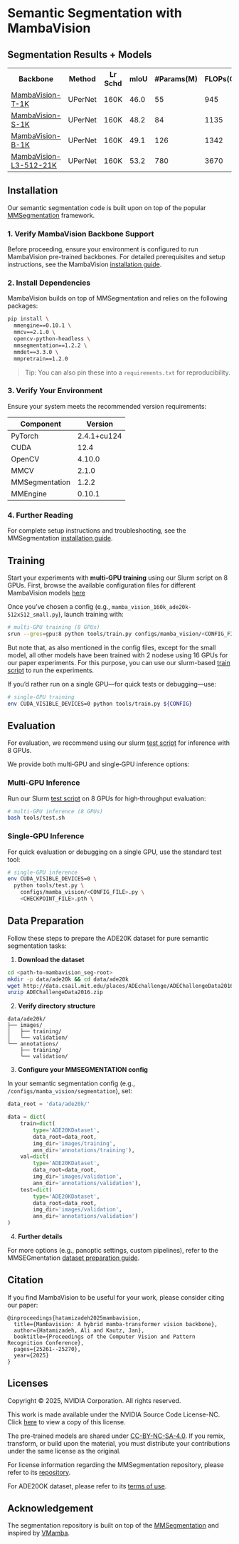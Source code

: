 # Semantic Segmentation with MambaVision

##  Segmentation Results + Models 

<table>
  <tr>
    <th>Backbone</th>
    <th>Method</th>
    <th>Lr Schd</th>
    <th>mIoU</th>
    <th>#Params(M)</th>
    <th>FLOPs(G)</th>
    <th>Config</th>
    <th>Log</th>
    <th>Model Ckpt</th>
  </tr>

<tr>
    <td><a href="https://huggingface.co/nvidia/MambaVision-T-1K">MambaVision-T-1K</a></td>
    <td>UPerNet</td>
    <td>160K</td>
    <td>46.0</td>
    <td>55</td>
    <td>945</td>
    <td><a href="https://github.com/NVlabs/MambaVision/blob/main/semantic_segmentation/configs/mamba_vision/mamba_vision_160k_ade20k-512x512_tiny.py">config</a></td>
    <td><a href="https://github.com/NVlabs/MambaVision/blob/main/semantic_segmentation/tools/logs/mamba_vision_160k_ade20k-512x512_tiny.log">log</a></td>
    <td><a href="https://huggingface.co/nvidia/mamba_vision_160k_ade20k-512x512_tiny/resolve/main/mamba_vision_160k_ade20k-512x512_tiny.pth">model</a></td>
</tr>


<tr>
    <td><a href="https://huggingface.co/nvidia/MambaVision-S-1K">MambaVision-S-1K</a></td>
    <td>UPerNet</td>
    <td>160K</td>
    <td>48.2</td>
    <td>84</td>
    <td>1135</td>
    <td><a href="https://github.com/NVlabs/MambaVision/blob/main/semantic_segmentation/configs/mamba_vision/mamba_vision_160k_ade20k-512x512_small.py">config</a></td>
    <td><a href="https://github.com/NVlabs/MambaVision/blob/main/semantic_segmentation/tools/logs/mamba_vision_160k_ade20k-512x512_small.log">log</a></td>
    <td><a href="https://huggingface.co/nvidia/mamba_vision_160k_ade20k-512x512_small/resolve/main/mamba_vision_160k_ade20k-512x512_small.pth">model</a></td>
</tr>

<tr>
    <td><a href="https://huggingface.co/nvidia/MambaVision-B-1K">MambaVision-B-1K</a></td>
    <td>UPerNet</td>
    <td>160K</td>
    <td>49.1</td>
    <td>126</td>
    <td>1342</td>
    <td><a href="https://github.com/NVlabs/MambaVision/blob/main/semantic_segmentation/configs/mamba_vision/mamba_vision_160k_ade20k-512x512_base.py">config</a></td>
    <td><a href="https://github.com/NVlabs/MambaVision/blob/main/semantic_segmentation/tools/logs/mamba_vision_160k_ade20k-512x512_base.log">log</a></td>
    <td><a href="https://huggingface.co/nvidia/mamba_vision_160k_ade20k-512x512_base/resolve/main/mamba_vision_160k_ade20k-512x512_base.pth">model</a></td>
</tr>


<tr>
    <td><a href="https://huggingface.co/nvidia/MambaVision-L3-512-21K">MambaVision-L3-512-21K</a></td>
    <td>UPerNet</td>
    <td>160K</td>
    <td>53.2</td>
    <td>780</td>
    <td>3670</td>
    <td><a href="https://github.com/NVlabs/MambaVision/blob/main/semantic_segmentation/configs/mamba_vision/mamba_vision_160k_ade20k-640x640_l3_21k.py">config</a></td>
    <td><a href="https://github.com/NVlabs/MambaVision/blob/main/semantic_segmentation/tools/logs/mamba_vision_160k_ade20k-640x640_l3_21k.log">log</a></td>
    <td><a href="https://huggingface.co/nvidia/mamba_vision_160k_ade20k-640x640_l3_21k/resolve/main/mamba_vision_160k_ade20k-640x640_l3_21k.pth">model</a></td>
</tr>


</table>

## Installation

Our semantic segmentation code is built upon on top of the popular [MMSegmentation](https://github.com/open-mmlab/mmsegmentation) framework. 

### 1. Verify MambaVision Backbone Support

Before proceeding, ensure your environment is configured to run MambaVision pre-trained backbones. For detailed prerequisites and setup instructions, see the MambaVision [installation guide](https://github.com/NVlabs/MambaVision/tree/main#Installation).

### 2. Install Dependencies

MambaVision builds on top of MMSegmentation and relies on the following packages:

```bash
pip install \
  mmengine==0.10.1 \
  mmcv==2.1.0 \
  opencv-python-headless \
  mmsegmentation==1.2.2 \
  mmdet==3.3.0 \
  mmpretrain==1.2.0
```

> Tip: You can also pin these into a `requirements.txt` for reproducibility.

### 3. Verify Your Environment

Ensure your system meets the recommended version requirements:

| Component   | Version     |
| ----------- | ----------- |
| PyTorch     | 2.4.1+cu124 |
| CUDA        | 12.4        |
| OpenCV      | 4.10.0      |
| MMCV        | 2.1.0       |
| MMSegmentation | 1.2.2       |
| MMEngine    | 0.10.1      |

### 4. Further Reading

For complete setup instructions and troubleshooting, see the MMSegmentation [installation guide](https://github.com/open-mmlab/mmsegmentation/blob/main/docs/en/get_started.md#installation).


## Training

Start your experiments with **multi‑GPU training** using our Slurm script on 8 GPUs. First, browse the available configuration files for different MambaVision models [here](https://github.com/NVlabs/MambaVision/tree/main/semantic_segmentation/configs/mamba_vision)

Once you’ve chosen a config (e.g., `mamba_vision_160k_ade20k-512x512_small.py`), launch training with:

```bash
# multi‑GPU training (8 GPUs)
srun --gres=gpu:8 python tools/train.py configs/mamba_vision/<CONFIG_FILE>.py
```

But note that, as also mentioned in the config files, except for the small model, all other models have been trained with 2 nodese using 16 GPUs for our paper experiments. For this purpose, you can use our slurm-based [train script](https://github.com/NVlabs/MambaVision/blob/main/semantic_segmentation/tools/mamba_vision_160k_ade20k-512x512_tiny.sh) to run the experiments.


If you’d rather run on a single GPU—for quick tests or debugging—use:

```bash
# single‑GPU training
env CUDA_VISIBLE_DEVICES=0 python tools/train.py ${CONFIG}
```


## Evaluation

For evaluation, we recommend using our slurm [test script](https://github.com/NVlabs/MambaVision/blob/main/semantic_segmentation/tools/test.sh) for inference with 8 GPUs. 


We provide both multi‑GPU and single‑GPU inference options:

### Multi‑GPU Inference

Run our Slurm [test script](https://github.com/NVlabs/MambaVision/blob/main/semantic_segmentation/tools/test.sh) on 8 GPUs for high‑throughput evaluation:

```bash
# multi‑GPU inference (8 GPUs)
bash tools/test.sh
```

### Single‑GPU Inference

For quick evaluation or debugging on a single GPU, use the standard test tool:

```bash
# single‑GPU inference
env CUDA_VISIBLE_DEVICES=0 \
  python tools/test.py \
    configs/mamba_vision/<CONFIG_FILE>.py \
    <CHECKPOINT_FILE>.pth \
```


## Data Preparation

Follow these steps to prepare the ADE20K dataset for pure semantic segmentation tasks:

1. **Download the dataset**

```bash
cd <path-to-mambavision_seg-root>
mkdir -p data/ade20k && cd data/ade20k
wget http://data.csail.mit.edu/places/ADEchallenge/ADEChallengeData2016.zip
unzip ADEChallengeData2016.zip
```

2. **Verify directory structure**

```
data/ade20k/
├── images/
│   ├── training/
│   └── validation/
└── annotations/
    ├── training/
    └── validation/
```

3. **Configure your MMSEGMENTATION config**

In your semantic segmentation config (e.g., `/configs/mamba_vision/segmentation`), set:

```python
data_root = 'data/ade20k/'

data = dict(
    train=dict(
        type='ADE20KDataset',
        data_root=data_root,
        img_dir='images/training',
        ann_dir='annotations/training'),
    val=dict(
        type='ADE20KDataset',
        data_root=data_root,
        img_dir='images/validation',
        ann_dir='annotations/validation'),
    test=dict(
        type='ADE20KDataset',
        data_root=data_root,
        img_dir='images/validation',
        ann_dir='annotations/validation')
)
```

4. **Further details**

For more options (e.g., panoptic settings, custom pipelines), refer to the MMSEGmentation [dataset preparation guide](https://github.com/open-mmlab/mmsegmentation/blob/master/docs/en/dataset_prepare.md).



## Citation

If you find MambaVision to be useful for your work, please consider citing our paper: 

```
@inproceedings{hatamizadeh2025mambavision,
  title={Mambavision: A hybrid mamba-transformer vision backbone},
  author={Hatamizadeh, Ali and Kautz, Jan},
  booktitle={Proceedings of the Computer Vision and Pattern Recognition Conference},
  pages={25261--25270},
  year={2025}
}
```

## Licenses

Copyright © 2025, NVIDIA Corporation. All rights reserved.

This work is made available under the NVIDIA Source Code License-NC. Click [here](LICENSE) to view a copy of this license.

The pre-trained models are shared under [CC-BY-NC-SA-4.0](https://creativecommons.org/licenses/by-nc-sa/4.0/). If you remix, transform, or build upon the material, you must distribute your contributions under the same license as the original.

For license information regarding the MMSegmentation repository, please refer to its [repository](https://github.com/open-mmlab/mmsegmentation).

For ADE20OK dataset, please refer to its [terms of use](https://ade20k.csail.mit.edu/terms/).


## Acknowledgement
The segmentation repository is built on top of the [MMSegmentation](https://github.com/open-mmlab/mmsegmentation) and inspired by [VMamba](https://github.com/MzeroMiko/VMamba/tree/main/segmentation). 
